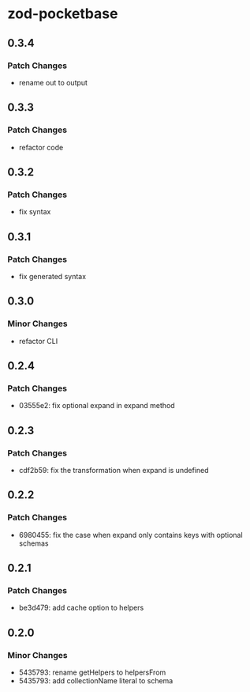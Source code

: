 # zod-pocketbase

## 0.3.4

### Patch Changes

- rename out to output

## 0.3.3

### Patch Changes

- refactor code

## 0.3.2

### Patch Changes

- fix syntax

## 0.3.1

### Patch Changes

- fix generated syntax

## 0.3.0

### Minor Changes

- refactor CLI

## 0.2.4

### Patch Changes

- 03555e2: fix optional expand in expand method

## 0.2.3

### Patch Changes

- cdf2b59: fix the transformation when expand is undefined

## 0.2.2

### Patch Changes

- 6980455: fix the case when expand only contains keys with optional schemas

## 0.2.1

### Patch Changes

- be3d479: add cache option to helpers

## 0.2.0

### Minor Changes

- 5435793: rename getHelpers to helpersFrom
- 5435793: add collectionName literal to schema
